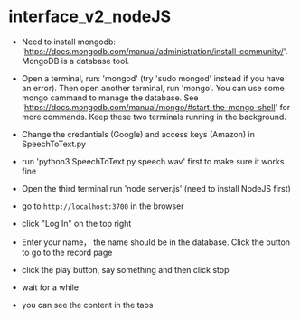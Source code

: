 # interface_v2_nodeJS

- Need to install mongodb: 'https://docs.mongodb.com/manual/administration/install-community/'. MongoDB is a database tool.

- Open a terminal, run: 'mongod' (try 'sudo mongod' instead if you have an error). Then open another terminal, run 'mongo'. You can use some mongo cammand to manage the database. See 'https://docs.mongodb.com/manual/mongo/#start-the-mongo-shell' for more commands. Keep these two terminals running in the background.

- Change the credantials (Google) and access keys (Amazon) in SpeechToText.py

- run 'python3 SpeechToText.py speech.wav' first to make sure it works fine

- Open the third terminal run 'node server.js' (need to install NodeJS first)

- go to `http://localhost:3700` in the browser

- click "Log In" on the top right

- Enter your name， the name should be in the database. Click the button to go to the record page

- click the play button, say something and then click stop

- wait for a while

- you can see the content in the tabs